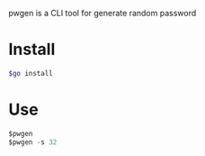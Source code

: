 pwgen is a CLI tool for generate random password

# Install
```bash
$go install
```

# Use
```go
$pwgen
$pwgen -s 32
```
